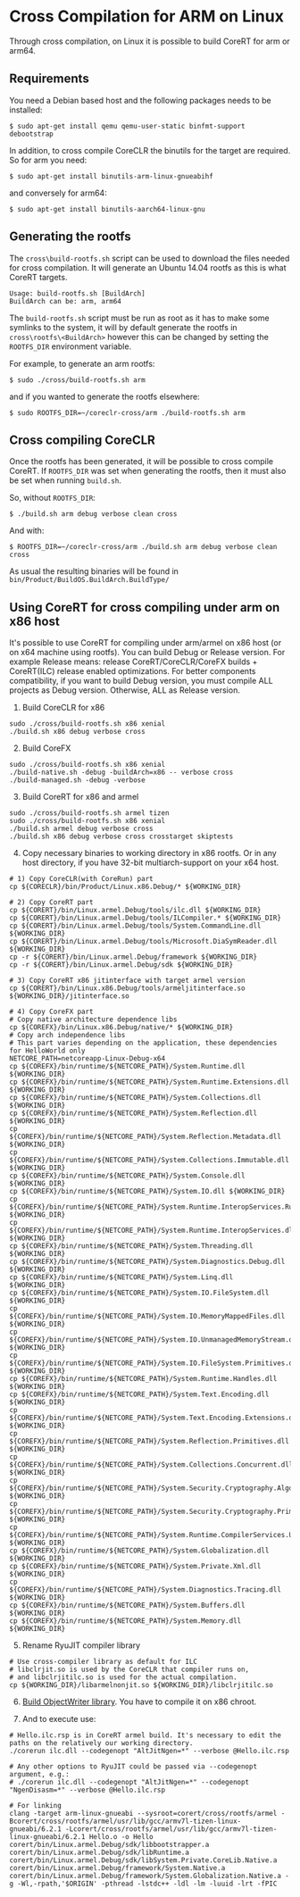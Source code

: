 Cross Compilation for ARM on Linux
==================================

Through cross compilation, on Linux it is possible to build CoreRT for arm or arm64.

Requirements
------------

You need a Debian based host and the following packages needs to be installed:

    $ sudo apt-get install qemu qemu-user-static binfmt-support debootstrap

In addition, to cross compile CoreCLR the binutils for the target are required. So for arm you need:

    $ sudo apt-get install binutils-arm-linux-gnueabihf

and conversely for arm64:

    $ sudo apt-get install binutils-aarch64-linux-gnu


Generating the rootfs
---------------------
The `cross\build-rootfs.sh` script can be used to download the files needed for cross compilation. It will generate an Ubuntu 14.04 rootfs as this is what CoreRT targets.

    Usage: build-rootfs.sh [BuildArch]
    BuildArch can be: arm, arm64

The `build-rootfs.sh` script must be run as root as it has to make some symlinks to the system, it will by default generate the rootfs in `cross\rootfs\<BuildArch>` however this can be changed by setting the `ROOTFS_DIR` environment variable.

For example, to generate an arm rootfs:

    $ sudo ./cross/build-rootfs.sh arm

and if you wanted to generate the rootfs elsewhere:

    $ sudo ROOTFS_DIR=~/coreclr-cross/arm ./build-rootfs.sh arm

Cross compiling CoreCLR
-----------------------
Once the rootfs has been generated, it will be possible to cross compile CoreRT. If `ROOTFS_DIR` was set when generating the rootfs, then it must also be set when running `build.sh`.

So, without `ROOTFS_DIR`:

    $ ./build.sh arm debug verbose clean cross

And with:

    $ ROOTFS_DIR=~/coreclr-cross/arm ./build.sh arm debug verbose clean cross

As usual the resulting binaries will be found in `bin/Product/BuildOS.BuildArch.BuildType/`

Using CoreRT for cross compiling under arm on x86 host
-----------------------
It's possible to use CoreRT for compiling under arm/armel on x86 host (or on x64 machine using rootfs).
You can build Debug or Release version.
For example Release means: release CoreRT/CoreCLR/CoreFX builds + CoreRT(ILC) release enabled optimizations.
For better components compatibility, if you want to build Debug version, you must compile ALL projects as Debug version.
Otherwise, ALL as Release version.

1. Build CoreCLR for x86
```
sudo ./cross/build-rootfs.sh x86 xenial
./build.sh x86 debug verbose cross
```
2. Build CoreFX
```
sudo ./cross/build-rootfs.sh x86 xenial
./build-native.sh -debug -buildArch=x86 -- verbose cross
./build-managed.sh -debug -verbose
```
3. Build CoreRT for x86 and armel
```
sudo ./cross/build-rootfs.sh armel tizen
sudo ./cross/build-rootfs.sh x86 xenial
./build.sh armel debug verbose cross
./build.sh x86 debug verbose cross crosstarget skiptests
```

4. Copy necessary binaries to working directory in x86 rootfs.
Or in any host directory, if you have 32-bit multiarch-support on your x64 host.
```
# 1) Copy CoreCLR(with CoreRun) part
cp ${CORECLR}/bin/Product/Linux.x86.Debug/* ${WORKING_DIR}

# 2) Copy CoreRT part
cp ${CORERT}/bin/Linux.armel.Debug/tools/ilc.dll ${WORKING_DIR}
cp ${CORERT}/bin/Linux.armel.Debug/tools/ILCompiler.* ${WORKING_DIR}
cp ${CORERT}/bin/Linux.armel.Debug/tools/System.CommandLine.dll ${WORKING_DIR}
cp ${CORERT}/bin/Linux.armel.Debug/tools/Microsoft.DiaSymReader.dll ${WORKING_DIR}
cp -r ${CORERT}/bin/Linux.armel.Debug/framework ${WORKING_DIR}
cp -r ${CORERT}/bin/Linux.armel.Debug/sdk ${WORKING_DIR}

# 3) Copy CoreRT x86 jitinterface with target armel version
cp ${CORERT}/bin/Linux.x86.Debug/tools/armeljitinterface.so ${WORKING_DIR}/jitinterface.so

# 4) Copy CoreFX part
# Copy native architecture dependence libs
cp ${COREFX}/bin/Linux.x86.Debug/native/* ${WORKING_DIR}
# Copy arch independence libs
# This part varies depending on the application, these dependencies for HelloWorld only
NETCORE_PATH=netcoreapp-Linux-Debug-x64
cp ${COREFX}/bin/runtime/${NETCORE_PATH}/System.Runtime.dll ${WORKING_DIR}
cp ${COREFX}/bin/runtime/${NETCORE_PATH}/System.Runtime.Extensions.dll ${WORKING_DIR}
cp ${COREFX}/bin/runtime/${NETCORE_PATH}/System.Collections.dll ${WORKING_DIR}
cp ${COREFX}/bin/runtime/${NETCORE_PATH}/System.Reflection.dll ${WORKING_DIR}
cp ${COREFX}/bin/runtime/${NETCORE_PATH}/System.Reflection.Metadata.dll ${WORKING_DIR}
cp ${COREFX}/bin/runtime/${NETCORE_PATH}/System.Collections.Immutable.dll ${WORKING_DIR}
cp ${COREFX}/bin/runtime/${NETCORE_PATH}/System.Console.dll ${WORKING_DIR}
cp ${COREFX}/bin/runtime/${NETCORE_PATH}/System.IO.dll ${WORKING_DIR}
cp ${COREFX}/bin/runtime/${NETCORE_PATH}/System.Runtime.InteropServices.RuntimeInformation.dll ${WORKING_DIR}
cp ${COREFX}/bin/runtime/${NETCORE_PATH}/System.Runtime.InteropServices.dll ${WORKING_DIR}
cp ${COREFX}/bin/runtime/${NETCORE_PATH}/System.Threading.dll ${WORKING_DIR}
cp ${COREFX}/bin/runtime/${NETCORE_PATH}/System.Diagnostics.Debug.dll ${WORKING_DIR}
cp ${COREFX}/bin/runtime/${NETCORE_PATH}/System.Linq.dll ${WORKING_DIR}
cp ${COREFX}/bin/runtime/${NETCORE_PATH}/System.IO.FileSystem.dll ${WORKING_DIR}
cp ${COREFX}/bin/runtime/${NETCORE_PATH}/System.IO.MemoryMappedFiles.dll ${WORKING_DIR}
cp ${COREFX}/bin/runtime/${NETCORE_PATH}/System.IO.UnmanagedMemoryStream.dll ${WORKING_DIR}
cp ${COREFX}/bin/runtime/${NETCORE_PATH}/System.IO.FileSystem.Primitives.dll ${WORKING_DIR}
cp ${COREFX}/bin/runtime/${NETCORE_PATH}/System.Runtime.Handles.dll ${WORKING_DIR}
cp ${COREFX}/bin/runtime/${NETCORE_PATH}/System.Text.Encoding.dll ${WORKING_DIR}
cp ${COREFX}/bin/runtime/${NETCORE_PATH}/System.Text.Encoding.Extensions.dll ${WORKING_DIR}
cp ${COREFX}/bin/runtime/${NETCORE_PATH}/System.Reflection.Primitives.dll ${WORKING_DIR}
cp ${COREFX}/bin/runtime/${NETCORE_PATH}/System.Collections.Concurrent.dll ${WORKING_DIR}
cp ${COREFX}/bin/runtime/${NETCORE_PATH}/System.Security.Cryptography.Algorithms.dll ${WORKING_DIR}
cp ${COREFX}/bin/runtime/${NETCORE_PATH}/System.Security.Cryptography.Primitives.dll ${WORKING_DIR}
cp ${COREFX}/bin/runtime/${NETCORE_PATH}/System.Runtime.CompilerServices.Unsafe.dll ${WORKING_DIR}
cp ${COREFX}/bin/runtime/${NETCORE_PATH}/System.Globalization.dll ${WORKING_DIR}
cp ${COREFX}/bin/runtime/${NETCORE_PATH}/System.Private.Xml.dll ${WORKING_DIR}
cp ${COREFX}/bin/runtime/${NETCORE_PATH}/System.Diagnostics.Tracing.dll ${WORKING_DIR}
cp ${COREFX}/bin/runtime/${NETCORE_PATH}/System.Buffers.dll ${WORKING_DIR}
cp ${COREFX}/bin/runtime/${NETCORE_PATH}/System.Memory.dll ${WORKING_DIR}
```

5. Rename RyuJIT compiler library
```
# Use cross-compiler library as default for ILC
# libclrjit.so is used by the CoreCLR that compiler runs on,
# and libclrjitilc.so is used for the actual compilation.
cp ${WORKING_DIR}/libarmelnonjit.so ${WORKING_DIR}/libclrjitilc.so
```

6. [Build ObjectWriter library](how-to-build-ObjectWriter.md). You have to compile it on x86 chroot.

7. And to execute use:
```
# Hello.ilc.rsp is in CoreRT armel build. It's necessary to edit the paths on the relatively our working directory.
./corerun ilc.dll --codegenopt "AltJitNgen=*" --verbose @Hello.ilc.rsp

# Any other options to RyuJIT could be passed via --codegenopt argument, e.g.:
# ./corerun ilc.dll --codegenopt "AltJitNgen=*" --codegenopt "NgenDisasm=*" --verbose @Hello.ilc.rsp

# For linking
clang -target arm-linux-gnueabi --sysroot=corert/cross/rootfs/armel -Bcorert/cross/rootfs/armel/usr/lib/gcc/armv7l-tizen-linux-gnueabi/6.2.1 -Lcorert/cross/rootfs/armel/usr/lib/gcc/armv7l-tizen-linux-gnueabi/6.2.1 Hello.o -o Hello corert/bin/Linux.armel.Debug/sdk/libbootstrapper.a corert/bin/Linux.armel.Debug/sdk/libRuntime.a corert/bin/Linux.armel.Debug/sdk/libSystem.Private.CoreLib.Native.a corert/bin/Linux.armel.Debug/framework/System.Native.a corert/bin/Linux.armel.Debug/framework/System.Globalization.Native.a -g -Wl,-rpath,'$ORIGIN' -pthread -lstdc++ -ldl -lm -luuid -lrt -fPIC
```
